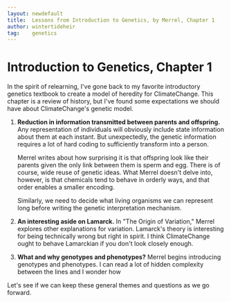 ```yaml
---
layout: newdefault
title:  Lessons from Introduction to Genetics, by Merrel, Chapter 1
author: wintertideheir
tag:    genetics
---
```


# Introduction to Genetics, Chapter 1

In the spirit of relearning, I've gone back to my
favorite introductory genetics textbook to create
a model of heredity for ClimateChange. This
chapter is a review of history, but I've found
some expectations we should have about
ClimateChange's genetic model.

1. **Reduction in information transmitted between parents and offspring.**
   Any representation of individuals will
   obviously include state information about them
   at each instant. But unexpectedly, the genetic
   information requires a lot of hard coding to
   sufficiently transform into a person.

   Merrel writes about how surprising it is that
   offspring look like their parents given the only
   link between them is sperm and egg. There is of
   course, wide reuse of genetic ideas. What Merrel
   doesn't delve into, however, is that chemicals
   tend to behave in orderly ways, and that order
   enables a smaller encoding.

   Similarly, we need to decide what living
   organisms we can represent long before writing
   the genetic interpretation mechanism.

2. **An interesting aside on Lamarck.**
   In "The Origin of Variation," Merrel explores
   other explanations for variation. Lamarck's
   theory is interesting for being technically
   wrong but right in spirit. I think
   ClimateChange ought to behave Lamarckian if
   you don't look closely enough.

3. **What and why genotypes and phenotypes?**
   Merrel begins introducing genotypes and
   phenotypes. I can read a lot of hidden complexity
   between the lines and I wonder how 

Let's see if we can keep these general themes and
questions as we go forward.